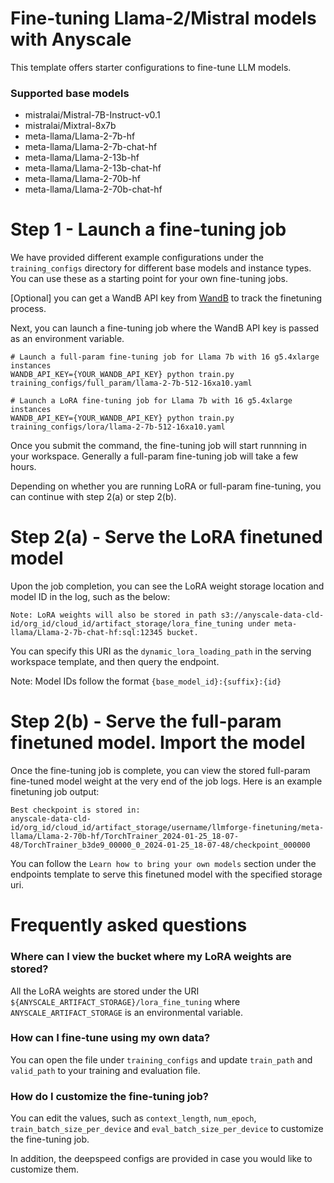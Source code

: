 # Fine-tuning Llama-2/Mistral models with Anyscale

This template offers starter configurations to fine-tune LLM models.

### Supported base models

- mistralai/Mistral-7B-Instruct-v0.1
- mistralai/Mixtral-8x7b
- meta-llama/Llama-2-7b-hf
- meta-llama/Llama-2-7b-chat-hf
- meta-llama/Llama-2-13b-hf
- meta-llama/Llama-2-13b-chat-hf
- meta-llama/Llama-2-70b-hf
- meta-llama/Llama-2-70b-chat-hf

# Step 1 - Launch a fine-tuning job

We have provided different example configurations under the `training_configs`
directory for different base models and instance types. You can use these as a
starting point for your own fine-tuning jobs.

[Optional] you can get a WandB API key from [WandB](https://wandb.ai/authorize) to track the finetuning process.

Next, you can launch a fine-tuning job where the WandB API key is passed as an environment variable.

```shell
# Launch a full-param fine-tuning job for Llama 7b with 16 g5.4xlarge instances
WANDB_API_KEY={YOUR_WANDB_API_KEY} python train.py training_configs/full_param/llama-2-7b-512-16xa10.yaml

# Launch a LoRA fine-tuning job for Llama 7b with 16 g5.4xlarge instances
WANDB_API_KEY={YOUR_WANDB_API_KEY} python train.py training_configs/lora/llama-2-7b-512-16xa10.yaml
```

Once you submit the command, the fine-tuning job will start runnning in your workspace. Generally a full-param fine-tuning job will take a few hours.

Depending on whether you are running LoRA or full-param fine-tuning, you can continue
with step 2(a) or step 2(b).

# Step 2(a) - Serve the LoRA finetuned model

Upon the job completion, you can see the LoRA weight storage location and model ID in the log, such as the below:

```shell
Note: LoRA weights will also be stored in path s3://anyscale-data-cld-id/org_id/cloud_id/artifact_storage/lora_fine_tuning under meta-llama/Llama-2-7b-chat-hf:sql:12345 bucket.
```

You can specify this URI as the `dynamic_lora_loading_path` in the serving
workspace template, and then query the endpoint.

Note: Model IDs follow the format `{base_model_id}:{suffix}:{id}`

# Step 2(b) - Serve the full-param finetuned model. Import the model

Once the fine-tuning job is complete, you can view the stored full-param fine-tuned model weight at the very end of the job logs. Here is an example finetuning job output:

```shell
Best checkpoint is stored in:
anyscale-data-cld-id/org_id/cloud_id/artifact_storage/username/llmforge-finetuning/meta-llama/Llama-2-70b-hf/TorchTrainer_2024-01-25_18-07-48/TorchTrainer_b3de9_00000_0_2024-01-25_18-07-48/checkpoint_000000
```

You can follow the `Learn how to bring your own models` section under the endpoints template
to serve this finetuned model with the specified storage uri.

# Frequently asked questions

### Where can I view the bucket where my LoRA weights are stored?

All the LoRA weights are stored under the URI `${ANYSCALE_ARTIFACT_STORAGE}/lora_fine_tuning`
where `ANYSCALE_ARTIFACT_STORAGE` is an environmental variable.

### How can I fine-tune using my own data?

You can open the file under `training_configs` and update
`train_path` and `valid_path` to your training and evaluation file.

### How do I customize the fine-tuning job?

You can edit the values, such as `context_length`, `num_epoch`,
`train_batch_size_per_device` and `eval_batch_size_per_device`
to customize the fine-tuning job.

In addition, the deepspeed configs are provided in case you would
like to customize them.

